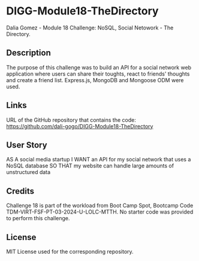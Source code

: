 # DIGG-Module18-TheDirectory
Dalia Gomez - Module 18 Challenge: NoSQL, Social Netowork - The Directory.

## Description
The purpose of this challenge was to build an API for a social network web application where users can share their toughts, react to friends' thoughts and create a friend list. Express.js, MongoDB and Mongoose ODM were used.

## Links
URL of the GitHub repository that contains the code: https://github.com/dali-gogo/DIGG-Module18-TheDirectory

## User Story
AS A social media startup
I WANT an API for my social network that uses a NoSQL database
SO THAT my website can handle large amounts of unstructured data

## Credits
Challenge 18 is part of the workload from Boot Camp Spot, Bootcamp Code TDM-VIRT-FSF-PT-03-2024-U-LOLC-MTTH. No starter code was provided to perform this challenge.

## License
MIT License used for the corresponding repository.